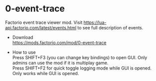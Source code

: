 # 0-event-trace
 Factorio event trace viewer mod. Visit https://lua-api.factorio.com/latest/events.html to see full description of events.  
 
- Download  
https://mods.factorio.com/mod/0-event-trace
 
- How to use  
Press SHIFT+F3 (you can change key bindings) to open GUI. Only admins can use the mod if it is multiplay game.  
Press SHIFT+F2 for quick toggle logging mode while GUI is opened.  
Only works while GUI is opened.  
